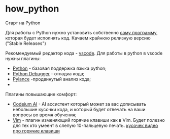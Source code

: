 # how_python
Старт на Python

Для работы с Python нужно установить собственно [саму программу](https://www.python.org/downloads/), которая будет исполнять код. Качаем крайнюю релизную версию ("Stable Releases")

Рекомендуемый редактор кода - [vscode](https://code.visualstudio.com/Download). Для работы в python в vscode нужны плагины:
 - [Python](https://marketplace.visualstudio.com/items?itemName=ms-python.python) - базовая поддержка языка python;
 - [Python Debugger](https://marketplace.visualstudio.com/items?itemName=ms-python.debugpy) - отладка кода;
 - [Pylance](https://marketplace.visualstudio.com/items?itemName=ms-python.vscode-pylance) -продвинутый анализ кода;
 - 
Плагины повышающие комфорт:
 - [Codeium AI](https://marketplace.visualstudio.com/items?itemName=Codeium.codeium) - AI ассистент который может за вас дописывать небольшие кусочки кода, и который будет отвечать на ваши вопросы во время обучения;
 - [Vim](https://marketplace.visualstudio.com/items?itemName=vscodevim.vim) - плагин изменяющий горячие клавиши как в  Vim. Будет полезно для тех кто умеент в слепую 10-пальцевую печать. [кусочек видео про горячие клавиши](https://www.youtube.com/watch?v=qHsMV5LhOEc&t=367s)
